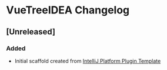 <!-- Keep a Changelog guide -> https://keepachangelog.com -->

# VueTreeIDEA Changelog

## [Unreleased]
### Added
- Initial scaffold created from [IntelliJ Platform Plugin Template](https://github.com/JetBrains/intellij-platform-plugin-template)
